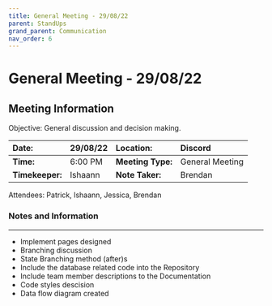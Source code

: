 ```yaml
---
title: General Meeting - 29/08/22
parent: StandUps
grand_parent: Communication
nav_order: 6
---
```

# General Meeting - 29/08/22
## Meeting Information

 Objective:	General discussion and decision making.


| __Date:__         | 29/08/22      | __Location:__     | Discord        |
|:------------------|:--------------|:------------------|:---------------|
| __Time:__         | 6:00 PM       | __Meeting Type:__ | General Meeting|
| __Timekeeper:__   | Ishaann       | __Note Taker:__   | Brendan        |


Attendees:	Patrick, Ishaann, Jessica, Brendan


### __Notes and Information__
--------------------------------------------------------------------------------
- Implement pages designed 
- Branching discussion 
- State Branching method (after)s
- Include the database related code into the Repository
- Include team member descriptions to the Documentation 
- Code styles descision
- Data flow diagram created 
&nbsp;

